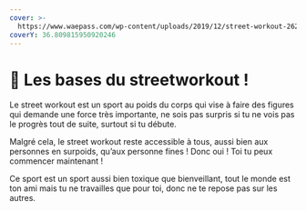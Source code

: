 ```yaml
---
cover: >-
  https://www.waepass.com/wp-content/uploads/2019/12/street-workout-2628906_1920.jpg
coverY: 36.809815950920246
---
```


# 🚀 Les bases du streetworkout !

Le street workout est un sport au poids du corps qui vise à faire des figures qui demande une force très importante, ne sois pas surpris si tu ne vois pas le progrès tout de suite, surtout si tu débute.&#x20;

Malgré cela, le street workout reste accessible à tous, aussi bien aux personnes en surpoids, qu’aux personne fines ! Donc oui ! Toi tu peux commencer maintenant !&#x20;

Ce sport est un sport aussi bien toxique que bienveillant, tout le monde est ton ami mais tu ne travailles que pour toi, donc ne te repose pas sur les autres.

